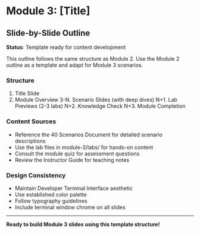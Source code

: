 # Module 3: [Title]
## Slide-by-Slide Outline

**Status**: Template ready for content development

This outline follows the same structure as Module 2. Use the Module 2 outline as a template and adapt for Module 3 scenarios.

### Structure
1. Title Slide
2. Module Overview
3-N. Scenario Slides (with deep dives)
N+1. Lab Previews (2-3 labs)
N+2. Knowledge Check
N+3. Module Completion

### Content Sources
- Reference the 40 Scenarios Document for detailed scenario descriptions
- Use the lab files in module-3/labs/ for hands-on content
- Consult the module quiz for assessment questions
- Review the Instructor Guide for teaching notes

### Design Consistency
- Maintain Developer Terminal Interface aesthetic
- Use established color palette
- Follow typography guidelines
- Include terminal window chrome on all slides

---

**Ready to build Module 3 slides using this template structure!**
